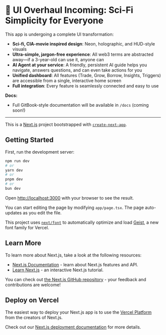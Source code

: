 # 🚀 UI Overhaul Incoming: Sci-Fi Simplicity for Everyone

This app is undergoing a complete UI transformation:

- **Sci-fi, CIA-movie inspired design**: Neon, holographic, and HUD-style visuals
- **Ultra-simple, jargon-free experience**: All web3 terms are abstracted away—if a 3-year-old can use it, anyone can
- **AI Agent at your service**: A friendly, persistent AI guide helps you navigate, answers questions, and can even take actions for you
- **Unified dashboard**: All features (Trade, Grow, Borrow, Insights, Triggers) are accessible from a single, interactive home screen
- **Full integration**: Every feature is seamlessly connected and easy to use

**Docs:**
- Full GitBook-style documentation will be available in `/docs` (coming soon!)

---

This is a [Next.js](https://nextjs.org) project bootstrapped with [`create-next-app`](https://nextjs.org/docs/app/api-reference/cli/create-next-app).

## Getting Started

First, run the development server:

```bash
npm run dev
# or
yarn dev
# or
pnpm dev
# or
bun dev
```

Open [http://localhost:3000](http://localhost:3000) with your browser to see the result.

You can start editing the page by modifying `app/page.tsx`. The page auto-updates as you edit the file.

This project uses [`next/font`](https://nextjs.org/docs/app/building-your-application/optimizing/fonts) to automatically optimize and load [Geist](https://vercel.com/font), a new font family for Vercel.

## Learn More

To learn more about Next.js, take a look at the following resources:

- [Next.js Documentation](https://nextjs.org/docs) - learn about Next.js features and API.
- [Learn Next.js](https://nextjs.org/learn) - an interactive Next.js tutorial.

You can check out [the Next.js GitHub repository](https://github.com/vercel/next.js) - your feedback and contributions are welcome!

## Deploy on Vercel

The easiest way to deploy your Next.js app is to use the [Vercel Platform](https://vercel.com/new?utm_medium=default-template&filter=next.js&utm_source=create-next-app&utm_campaign=create-next-app-readme) from the creators of Next.js.

Check out our [Next.js deployment documentation](https://nextjs.org/docs/app/building-your-application/deploying) for more details.
